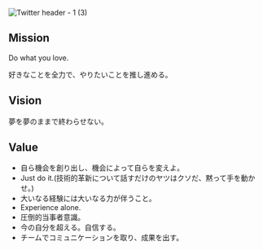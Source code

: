 ![Twitter header - 1 (3)](https://github.com/qqey/.github/assets/26848713/23953ca2-810f-4575-b297-3235b5adbb5d)

## Mission
Do what you love.

好きなことを全力で、やりたいことを推し進める。

## Vision
夢を夢のままで終わらせない。

## Value
- 自ら機会を創り出し、機会によって自らを変えよ。
- Just do it.(技術的革新について話すだけのヤツはクソだ、黙って手を動かせ。)
- 大いなる経験には大いなる力が伴うこと。
- Experience alone.
- 圧倒的当事者意識。
- 今の自分を超える。自信する。
- チームでコミュニケーションを取り、成果を出す。

